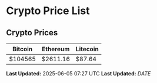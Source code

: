 # Crypto Price List

## Crypto Prices
| Bitcoin | Ethereum | Litecoin |
| ------- | -------- | -------- |
| $104565 | $2611.16 | $87.64 |
**Last Updated:** 2025-06-05 07:27 UTC
**Last Updated:** $DATE$
